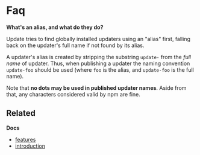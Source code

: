 # Faq

<a name="aliases">

**What's an alias, and what do they do?**

Update tries to find globally installed updaters using an "alias" first, falling back on the updater's full name if not found by its alias.

A updater's alias is created by stripping the substring `update-` from the _full name_ of updater. Thus, when publishing a updater the naming convention `update-foo` should be used (where `foo` is the alias, and `update-foo` is the full name).

Note that **no dots may be used in published updater names**. Aside from that, any characters considered valid by npm are fine.

## Related

**Docs**

* [features](features.md)
* [introduction](introduction.md)
